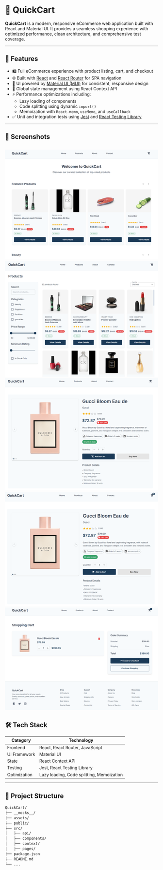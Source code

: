 # 🛒 QuickCart

**QuickCart** is a modern, responsive eCommerce web application built with React and Material UI. It provides a seamless shopping experience with optimized performance, clean architecture, and comprehensive test coverage.

---

## 🚀 Features

- 🛍️ Full eCommerce experience with product listing, cart, and checkout
- 🌐 Built with [React](https://reactjs.org/) and [React Router](https://reactrouter.com/) for SPA navigation
- 🎨 UI powered by [Material UI (MUI)](https://mui.com/) for consistent, responsive design
- 🧠 Global state management using React Context API
- ⚡ Performance optimizations including:
  - Lazy loading of components
  - Code splitting using dynamic `import()`
  - Memoization with `React.memo`, `useMemo`, and `useCallback`
- ✅ Unit and integration tests using [Jest](https://jestjs.io/) and [React Testing Library](https://testing-library.com/)

---

## 📸 Screenshots

   ![Screenshot1 of NoteBuddy](/assets/Capture1.PNG)
   ![Screenshot2 of NoteBuddy](/assets/Capture2.PNG)
   ![Screenshot3 of NoteBuddy](/assets/Capture3.PNG)
   ![Screenshot4 of NoteBuddy](/assets/Capture4.PNG)
   ![Screenshot5 of NoteBuddy](/assets/Capture5.PNG)
---

## 🛠️ Tech Stack

| Category       | Technology                          |
|----------------|--------------------------------------|
| Frontend       | React, React Router, JavaScript      |
| UI Framework   | Material UI                          |
| State          | React Context API                    |
| Testing        | Jest, React Testing Library          |
| Optimization   | Lazy loading, Code splitting, Memoization |

---

## 📁 Project Structure

```bash
QuickCart/
├── __mocks__/
├── assets/
├── public/
├── src/
│   ├── api/
│   ├── components/
│   ├── context/
│   ├── pages/
├── package.json
├── README.md
└── ...
